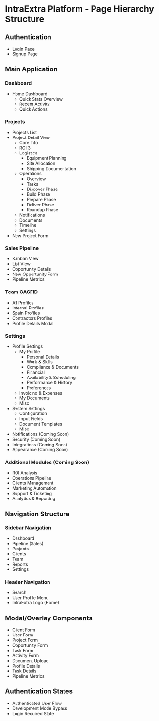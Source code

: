 # IntraExtra Platform - Page Hierarchy Structure

## Authentication
- Login Page
- Signup Page

## Main Application

### Dashboard
- Home Dashboard
  - Quick Stats Overview
  - Recent Activity
  - Quick Actions

### Projects
- Projects List
- Project Detail View
  - Core Info
  - ROI 3
  - Logistics
    - Equipment Planning
    - Site Allocation
    - Shipping Documentation
  - Operations
    - Overview
    - Tasks
    - Discover Phase
    - Build Phase
    - Prepare Phase
    - Deliver Phase
    - Roundup Phase
  - Notifications
  - Documents
  - Timeline
  - Settings
- New Project Form

### Sales Pipeline
- Kanban View
- List View
- Opportunity Details
- New Opportunity Form
- Pipeline Metrics

### Team CASFID
- All Profiles
- Internal Profiles
- Spain Profiles
- Contractors Profiles
- Profile Details Modal

### Settings
- Profile Settings
  - My Profile
    - Personal Details
    - Work & Skills
    - Compliance & Documents
    - Financial
    - Availability & Scheduling
    - Performance & History
    - Preferences
  - Invoicing & Expenses
  - My Documents
  - Misc
- System Settings
  - Configuration
  - Input Fields
  - Document Templates
  - Misc
- Notifications (Coming Soon)
- Security (Coming Soon)
- Integrations (Coming Soon)
- Appearance (Coming Soon)

### Additional Modules (Coming Soon)
- ROI Analysis
- Operations Pipeline
- Clients Management
- Marketing Automation
- Support & Ticketing
- Analytics & Reporting

## Navigation Structure

### Sidebar Navigation
- Dashboard
- Pipeline (Sales)
- Projects
- Clients
- Team
- Reports
- Settings

### Header Navigation
- Search
- User Profile Menu
- IntraExtra Logo (Home)

## Modal/Overlay Components
- Client Form
- User Form
- Project Form
- Opportunity Form
- Task Form
- Activity Form
- Document Upload
- Profile Details
- Task Details
- Pipeline Metrics

## Authentication States
- Authenticated User Flow
- Development Mode Bypass
- Login Required State
